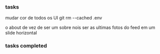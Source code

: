 ### tasks

  mudar cor de todos os UI
git rm --cached .env


  o about de vez de ser um sobre nois ser as ultimas fotos do feed em um slide horizontal

### tasks completed